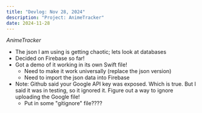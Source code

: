 ```yaml
---
title: "Devlog: Nov 28, 2024"
description: "Project: AnimeTracker"
date: 2024-11-28
---
```


*AnimeTracker*
- The json I am using is getting chaotic; lets look at databases
- Decided on Firebase so far!
- Got a demo of it working in its own Swift file!
    - Need to make it work universally (replace the json version)
    - Need to import the json data into Firebase
- Note: Github said your Google API key was exposed. Which is true. But I said it was in testing, so it ignored it. Figure out a way to ignore uploading the Google file!
    - Put in some "gitignore" file????
